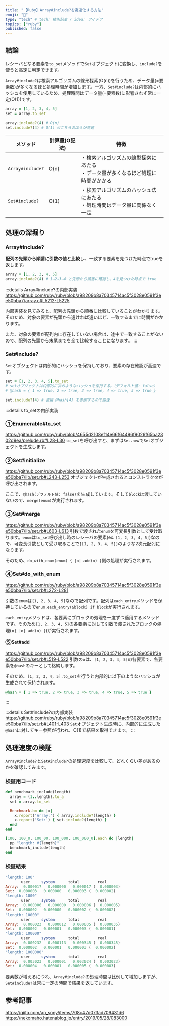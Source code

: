 ```yaml
---
title: "【Ruby】Array#include?を高速化する方法"
emoji: "💎"
type: "tech" # tech: 技術記事 / idea: アイデア
topics: ["ruby"]
published: false
---
```

## 結論
レシーバとなる要素を`to_set`メソッドで`Set`オブジェクトに変換し、`include?`を使うと高速に判定できます。

`Array#include?`は検索アルゴリズムの線形探索(O(n))を行うため、データ量(=要素数)が多くなるほど処理時間が増加します。一方、`Set#include?`は内部的にハッシュを使用しているため、処理時間はデータ量(=要素数)に影響されず常に一定(O(1))です。

```ruby
array = [1, 2, 3, 4, 5]
set = array.to_set

array.include?(4) # O(n)
set.include?(4) # O(1) ※こちらのほうが高速
```

| メソッド | 計算量(O記法) | 特徴 |
| ------ | ------------ | ---- |
| `Array#include?` | O(n) | ・検索アルゴリズムの線型探索にあたる <br>・データ量が多くなるほど処理に時間がかかる |
| `Set#include?` | O(1) | ・検索アルゴリズムのハッシュ法にあたる <br> ・処理時間はデータ量に関係なく一定 |

## 処理の深堀り
### Array#include?
**配列の先頭から順番に引数の値と比較**し、一致する要素を見つけた時点でtrueを返します。

```ruby
array = [1, 2, 3, 4, 5]
array.include?(4) # 1→2→3→4 と先頭から順番に確認し、4を見つけた時点で true
```

:::details Array#include?の内部実装
https://github.com/ruby/ruby/blob/a98209b8a70345714ac5f3028e0591f3ee50bba7/array.c#L5212-L5225

内部実装を見てみると、配列の先頭から順番に比較していることがわかります。そのため、対象の要素が先頭から遠ければ遠いほど、一致するまでに時間がかかります。

また、対象の要素が配列内に存在していない場合は、途中で一致することがないので、配列の先頭から末尾までを全て比較することになります。
:::

### Set#include?
`Set`オブジェクトは内部的にハッシュを保持しており、要素の存在確認が高速です。

```ruby
set = [1, 2, 3, 4, 5].to_set
# setオブジェクトは内部的に次のようなハッシュを保持する。（デフォルト値: false）
# @hash = { 1 => true, 2 => true, 3 => true, 4 => true, 5 => true }

set.include?(4) # 直接 @hash[4] を参照するので高速
```

:::details to_setの内部実装
### ①Enumerable#to_set
https://github.com/ruby/ruby/blob/4655d2108ef14e66f64496f9029f65ba2302d9ea/prelude.rb#L28-L30
`to_set`を呼び出すと、まずは`Set.new`で`Set`オブジェクトを生成します。

### ②Set#initialize
https://github.com/ruby/ruby/blob/a98209b8a70345714ac5f3028e0591f3ee50bba7/lib/set.rb#L243-L253
オブジェクトが生成されるとコンストラクタが呼び出されます。

ここで、`@hash(デフォルト値: false)`を生成しています。そして`block`は渡していないので、`merge(enum)`が実行されます。

### ③Set#merge
https://github.com/ruby/ruby/blob/a98209b8a70345714ac5f3028e0591f3ee50bba7/lib/set.rb#L603-L613
引数で渡された`enum`を可変長引数として受け取ります。`enum`は`to_set`呼び出し時のレシーバの要素(ex. `[1, 2, 3, 4, 5]`)なので、可変長引数として受け取ることで`[[1, 2, 3, 4, 5]]`のような2次元配列になります。

そのため、`do_with_enum(enum) { |o| add(o) }`側の処理が実行されます。

### ④Set#do_with_enum
https://github.com/ruby/ruby/blob/a98209b8a70345714ac5f3028e0591f3ee50bba7/lib/set.rb#L272-L281

引数の`enum`は`[1, 2, 3, 4, 5]`なので配列です。配列は`each_entry`メソッドを保持しているので`enum.each_entry(&block) if block`が実行されます。

`each_entry`メソッドは、各要素にブロックの処理を一度ずつ適用するメソッドです。そのため`[1, 2, 3, 4, 5]`の各要素に対して引数で渡されたブロックの処理(=`{ |o| add(o) }`)が実行されます。

#### ⑤Set#add
https://github.com/ruby/ruby/blob/a98209b8a70345714ac5f3028e0591f3ee50bba7/lib/set.rb#L519-L522
引数の`o`は、`[1, 2, 3, 4, 5]`の各要素で、各要素を`@hash`のキーとして格納します。

そのため、`[1, 2, 3, 4, 5].to_set`を行うと内部的に以下のようなハッシュが生成されて保持されます。
```ruby
@hash = { 1 => true, 2 => true, 3 => true, 4 => true, 5 => true }
```
:::

:::details Set#include?の内部実装
https://github.com/ruby/ruby/blob/a98209b8a70345714ac5f3028e0591f3ee50bba7/lib/set.rb#L401-L403
`Set`オブジェクト生成時に、内部的に生成した`@hash`に対してキー参照が行われ、O(1)で結果を取得できます。
:::

## 処理速度の検証
`Array#include?`と`Set#include?`の処理速度を比較して、どれくらい差があるのかを確認してみます。

### 検証用コード
```ruby
def benchmark_include(length)
  array = (1..length).to_a
  set = array.to_set

  Benchmark.bm do |x|
    x.report('Array:') { array.include?(length) }
    x.report('Set:') { set.include?(length) }
  end
end

[100, 100_0, 100_00, 100_000, 100_000_0].each do |length|
  pp "length: #{length}"
  benchmark_include(length)
end
```

### 検証結果
```ruby
"length: 100"
       user     system      total        real
Array:  0.000017   0.000000   0.000017 (  0.000003)
Set:  0.000003   0.000000   0.000003 (  0.000002)
"length: 1000"
       user     system      total        real
Array:  0.000006   0.000000   0.000006 (  0.000005)
Set:  0.000002   0.000000   0.000002 (  0.000002)
"length: 10000"
       user     system      total        real
Array:  0.000023   0.000012   0.000035 (  0.000035)
Set:  0.000002   0.000001   0.000003 (  0.000001)
"length: 100000"
       user     system      total        real
Array:  0.000232   0.000113   0.000345 (  0.000345)
Set:  0.000002   0.000001   0.000003 (  0.000002)
"length: 1000000"
       user     system      total        real
Array:  0.003023   0.000001   0.003024 (  0.003023)
Set:  0.000004   0.000001   0.000005 (  0.000003)
```
要素数が増えるにつれ、`Array#include?`の処理時間は比例して増加しますが、`Set#include?`は常に一定の時間で結果を返しています。

## 参考記事
https://qiita.com/an_sony/items/708c47d073ad709431d6
https://nekomaho.hatenablog.jp/entry/2019/05/28/083000
